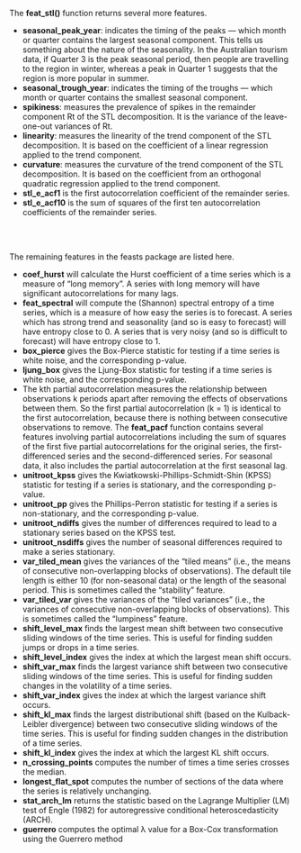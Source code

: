 The **feat_stl()** function returns several more features.
  - **seasonal_peak_year**: indicates the timing of the peaks — which month or quarter contains the largest seasonal component. This tells us something
    about the nature of the seasonality. In the Australian tourism data, if Quarter 3 is the peak seasonal period, then people are travelling to the region in winter,
    whereas a peak in Quarter 1 suggests that the region is more popular in summer.
  - **seasonal_trough_year**: indicates the timing of the troughs — which month or quarter contains the smallest seasonal component.
  - **spikiness**: measures the prevalence of spikes in the remainder component Rt of the STL decomposition. It is the variance of the leave-one-out variances of Rt.
  - **linearity**: measures the linearity of the trend component of the STL decomposition. It is based on the coefficient of a linear regression applied to the trend component.
  - **curvature**: measures the curvature of the trend component of the STL decomposition. It is based on the coefficient from an orthogonal quadratic regression applied to the trend component.
  - **stl_e_acf1** is the first autocorrelation coefficient of the remainder series.
  - **stl_e_acf10** is the sum of squares of the first ten autocorrelation coefficients of the remainder series.

<br><br>

The remaining features in the feasts package are listed here.
  - **coef_hurst** will calculate the Hurst coefficient of a time series which is a measure of “long memory”. A series with long memory will have significant autocorrelations for many lags.
  - **feat_spectral** will compute the (Shannon) spectral entropy of a time series, which is a measure of how easy the series is to forecast. A series which has strong trend and seasonality
    (and so is easy to forecast) will have entropy close to 0. A series that is very noisy (and so is difficult to forecast) will have entropy close to 1.
  - **box_pierce** gives the Box-Pierce statistic for testing if a time series is white noise, and the corresponding p-value.
  - **ljung_box** gives the Ljung-Box statistic for testing if a time series is white noise, and the corresponding p-value.
  - The kth partial autocorrelation measures the relationship between observations k periods apart after removing the effects of observations between them. So the first partial autocorrelation
    (k = 1) is identical to the first autocorrelation, because there is nothing between consecutive observations to remove. The **feat_pacf** function contains several features involving partial
    autocorrelations including the sum of squares of the first five partial autocorrelations for the original series, the first-differenced series and the second-differenced series. For seasonal data,
    it also includes the partial autocorrelation at the first seasonal lag.
  - **unitroot_kpss** gives the Kwiatkowski-Phillips-Schmidt-Shin (KPSS) statistic for testing if a series is stationary, and the corresponding p-value.
  - **unitroot_pp** gives the Phillips-Perron statistic for testing if a series is non-stationary, and the corresponding p-value.
  - **unitroot_ndiffs** gives the number of differences required to lead to a stationary series based on the KPSS test.
  - **unitroot_nsdiffs** gives the number of seasonal differences required to make a series stationary.
  - **var_tiled_mean** gives the variances of the “tiled means” (i.e., the means of consecutive non-overlapping blocks of observations). The default tile length is either 10 (for non-seasonal data) or the
    length of the seasonal period. This is sometimes called the “stability” feature.
  - **var_tiled_var** gives the variances of the “tiled variances” (i.e., the variances of consecutive non-overlapping blocks of observations). This is sometimes called the “lumpiness” feature.
  - **shift_level_max** finds the largest mean shift between two consecutive sliding windows of the time series. This is useful for finding sudden jumps or drops in a time series.
  - **shift_level_index** gives the index at which the largest mean shift occurs.
  - **shift_var_max** finds the largest variance shift between two consecutive sliding windows of the time series. This is useful for finding sudden changes in the volatility of a time series.
  - **shift_var_index** gives the index at which the largest variance shift occurs.
  - **shift_kl_max** finds the largest distributional shift (based on the Kulback-Leibler divergence) between two consecutive sliding windows of the time series.
    This is useful for finding sudden changes in the distribution of a time series.
  - **shift_kl_index** gives the index at which the largest KL shift occurs.
  - **n_crossing_points** computes the number of times a time series crosses the median.
  - **longest_flat_spot** computes the number of sections of the data where the series is relatively unchanging.
  - **stat_arch_lm** returns the statistic based on the Lagrange Multiplier (LM) test of Engle (1982) for autoregressive conditional heteroscedasticity (ARCH).
  - **guerrero** computes the optimal λ value for a Box-Cox transformation using the Guerrero method

